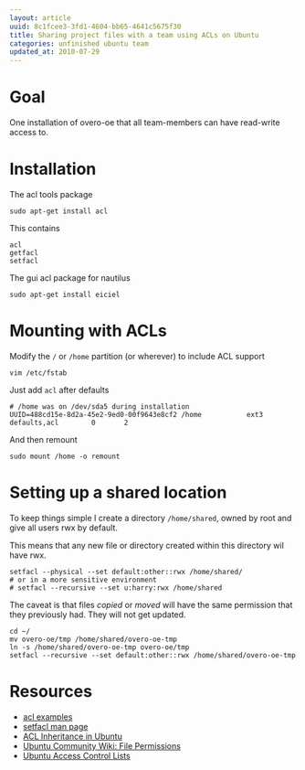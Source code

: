 ```yaml
---
layout: article
uuid: 8c1fcee3-3fd1-4604-bb65-4641c5675f30
title: Sharing project files with a team using ACLs on Ubuntu
categories: unfinished ubuntu team
updated_at: 2010-07-29
---
```


Goal
====

One installation of overo-oe that all team-members can have read-write access to.

Installation
============

The acl tools package

    sudo apt-get install acl

This contains

    acl
    getfacl
    setfacl

The gui acl package for nautilus

    sudo apt-get install eiciel


Mounting with ACLs
==================

Modify the `/` or `/home` partition (or wherever) to include ACL support

    vim /etc/fstab

Just add `acl` after defaults

    # /home was on /dev/sda5 during installation
    UUID=488cd15e-8d2a-45e2-9ed0-00f9643e8cf2 /home           ext3    defaults,acl        0       2    

And then remount

    sudo mount /home -o remount

Setting up a shared location
============================

To keep things simple I create a directory `/home/shared`, owned by root and give all users rwx by default.

This means that any new file or directory created within this directory wil have rwx.

    setfacl --physical --set default:other::rwx /home/shared/
    # or in a more sensitive environment
    # setfacl --recursive --set u:harry:rwx /home/shared

The caveat is that files *copied* or *moved* will have the same permission that they previously had.
They will not get updated.

    cd ~/
    mv overo-oe/tmp /home/shared/overo-oe-tmp
    ln -s /home/shared/overo-oe-tmp overo-oe/tmp
    setfacl --recursive --set default:other::rwx /home/shared/overo-oe-tmp


Resources
=========

  * [acl examples](https://supportweb.cs.bham.ac.uk/information/academic/uacls.php)
  * [setfacl man page](http://gd.tuwien.ac.at/linuxcommand.org/man_pages/setfacl1.html)
  * [ACL Inheritance in Ubuntu](http://ubuntuforums.org/showthread.php?t=691127)
  * [Ubuntu Community Wiki: File Permissions](https://help.ubuntu.com/community/FilePermissions)
  * [Ubuntu Access Control Lists](http://beginlinux.com/server_training/server-managment-topics/1038-ubuntu-804-access-control-lists)

